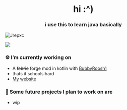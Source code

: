 <h1 align="center">hi :^) </h1>
<h3 align="center">i use this to learn java basically</h3>
<p align="left"> <img src="https://komarev.com/ghpvc/?username=Jrepxc" alt="Jrepxc" /> </p>



<img align="center" src="https://github-readme-stats.vercel.app/api/?username=Jrepxc&count_private=true&include_all_commits&theme=gruvbox" />

### ⚙️ I’m currently working on
  - A <s>fabric</s> forge mod in kotlin with [BubbyRoosh1](https://github.com/BubbyRoosh1)
  - thats it schools hard 
  - [My website](https://jrepxc.wtf)


### 🚀 Some future projects I plan to work on are
  - wip
 
</p>
